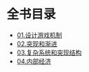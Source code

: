 # 全书目录
- [01.设计游戏机制](01_设计游戏机制.md)
- [02.突现和渐进](02_突现和渐进.md)
- [03.复杂系统和突现结构](03_复杂系统和突现结构.md)
- [04.内部经济](04_内部经济)